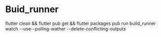 # Buid_runner 

flutter clean && flutter pub get && flutter packages pub run build_runner watch --use--polling-wather --delete-conflicting-outputs



